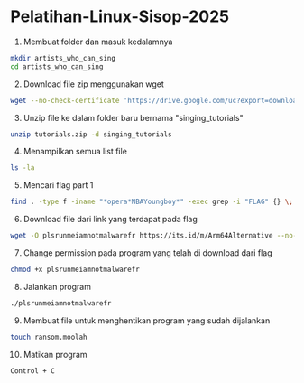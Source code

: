 # Pelatihan-Linux-Sisop-2025

1. Membuat folder dan masuk kedalamnya
```bash
mkdir artists_who_can_sing
cd artists_who_can_sing
```
2. Download file zip menggunakan wget
```bash
wget --no-check-certificate 'https://drive.google.com/uc?export=download&id=1lV1HVmPTY_BOAK6ToXymRu7V5eVfR0ut' -O tutorials.zip
```
3. Unzip file ke dalam folder baru bernama "singing_tutorials"
```bash
unzip tutorials.zip -d singing_tutorials
```
4. Menampilkan semua list file
```bash
ls -la
```
5. Mencari flag part 1
```bash
find . -type f -iname "*opera*NBAYoungboy*" -exec grep -i "FLAG" {} \;
```
6. Download file dari link yang terdapat pada flag
```bash
wget -O plsrunmeiamnotmalwarefr https://its.id/m/Arm64Alternative --no-check-certificate
```
7. Change permission pada program yang telah di download dari flag
```bash
chmod +x plsrunmeiamnotmalwarefr
```
8. Jalankan program
```bash
./plsrunmeiamnotmalwarefr
```
9. Membuat file untuk menghentikan program yang sudah dijalankan
```bash
touch ransom.moolah
```
10. Matikan program
```bash
Control + C
```
